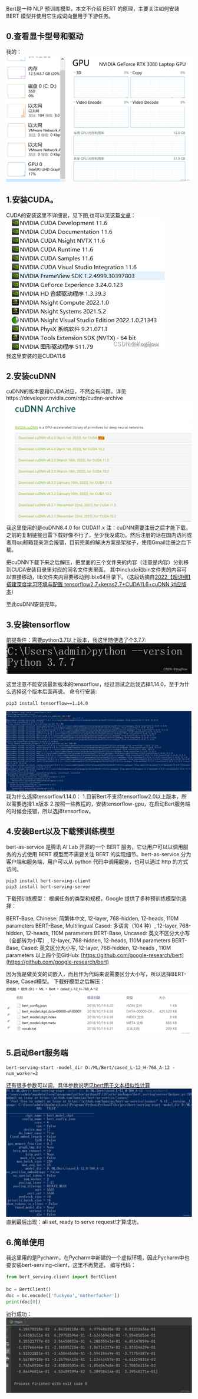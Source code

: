 Bert是一种 NLP 预训练模型，本文不介绍 BERT 的原理，主要关注如何安装 BERT 模型并使用它生成词向量用于下游任务。
## 0.查看显卡型号和驱动
我的：![在这里插入图片描述](../image/00a13c819a521571c00092d22e1c7d26.png)

## 1.安装CUDA。
CUDA的安装这里不详细说，见下图,也可以见这篇[文章](https://blog.csdn.net/shuaicenglou3032/article/details/122998560?spm=1001.2014.3001.5502)：  
![在这里插入图片描述](../image/79b30ed3a8146e7edb2354ebcd1d4453.png)  
我这里安装的是CUDA11.6  
## 2.安装cuDNN
cuDNN的版本要和CUDA对应，不然会有问题，详见https://developer.nvidia.com/rdp/cudnn-archive
![在这里插入图片描述](../image/98057552623914e1e33ee3f4b7b6d769.png)
我这里使用的是cuDNN8.4.0 for CUDA11.x
注：cuDNN需要注册之后才能下载，之前的复制链接迅雷下载好像不行了，至少我没成功。然后注册的话在国内访问或者用qq邮箱我亲测会报错，目前完美的解决方案是架梯子，使用Gmail注册之后下载。

把cuDNN下载下来之后解压，把里面的三个文件夹的内容（注意是内容）分别移到CUDA安装目录里对应的同名文件夹里面。
其中include和bin文件夹的内容可以直接移动，lib文件夹内容要移动到lib\x64目录下。（这段话摘自[2022【超详细】搭建深度学习环境与配置 tensorflow2.7+keras2.7+CUDA11.6+cuDNN 对应版本](https://blog.csdn.net/jiuzixu/article/details/122518914)）

至此cuDNN安装完毕。

## 3.安装tensorflow
前提条件：需要python3.7以上版本，我这里随便选了个3.7.7:
![在这里插入图片描述](../image/d9c19c1f1a53614a122fd8142e3ea80b.png)

这里注意不能安装最新版本的tensorflow，经过测试之后我选择1.14.0，至于为什么选择这个版本后面再说。
命令行安装:

```
pip3 install tensorflow==1.14.0
```
![在这里插入图片描述](../image/d52b658985a6beb7c3d2d2b2699745f0.png)
我为什么选择tensorflow1.14.0：
1.目前Bert不支持tensorflow2.0以上版本，所以需要选择1.x版本
2.按照一些教程的，安装tensorflow-gpu，在启动Bert服务端的时候会报错，所以选择tensorflow。
## 4.安装Bert以及下载预训练模型
bert-as-service 是腾讯 AI Lab 开源的一个 BERT 服务，它让用户可以以调用服务的方式使用 BERT 模型而不需要关注 BERT 的实现细节。bert-as-service 分为客户端和服务端，用户可以从 python 代码中调用服务，也可以通过 http 的方式访问。
```
pip3 install bert-serving-client
pip3 install bert-serving-server
```
下载预训练模型：
根据任务的类型和规模，Google 提供了多种预训练模型供选择：

BERT-Base, Chinese: 简繁体中文, 12-layer, 768-hidden, 12-heads, 110M parameters
BERT-Base, Multilingual Cased: 多语言（104 种）, 12-layer, 768-hidden, 12-heads, 110M parameters
BERT-Base, Uncased: 英文不区分大小写（全部转为小写）, 12-layer, 768-hidden, 12-heads, 110M parameters
BERT-Base, Cased: 英文区分大小写, 12-layer, 768-hidden, 12-heads , 110M parameters
以上四个见GitHub:
[https://github.com/google-research/bert](https://github.com/google-research/bert)

因为我是做英文的词嵌入，而且作为代码来说需要区分大小写，所以选择BERT-Base, Cased模型。
下载好模型之后解压：
![在这里插入图片描述](../image/12396de9670987b90d45acdcd88e794c.png)
## 5.启动Bert服务端

```
bert-serving-start -model_dir D:/ML/Bert/cased_L-12_H-768_A-12 -num_worker=2
```
还有很多参数可以调，具体参数说明见[bert用于文本相似性计算](https://www.jianshu.com/p/69d5f0471c66)
![在这里插入图片描述](../image/5602db236acba02f3df258e9c7702cda.png)
直到最后出现：all set, ready to serve request!才算成功。
## 6.简单使用
我这里用的是Pycharm，在Pycharm中新建的一个虚拟环境，因此Pycharm中也要安装bert-serving-client，这里不再赘述。
编写代码：
```python
from bert_serving.client import BertClient

bc = BertClient()
doc = bc.encode(['fuckyou','motherfucker'])
print(doc[0])
```
运行成功：
![在这里插入图片描述](../image/69aa243b78f7f8f0cf9f95f72bb1d5a6.png)
